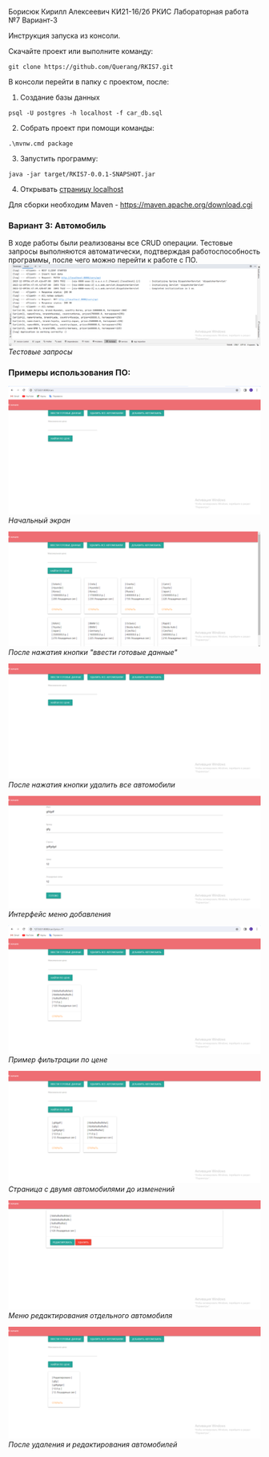 Борисюк Кирилл Алексеевич КИ21-16/2б
РКИС Лабораторная работа №7
Вариант-3


Инструкция запуска из консоли.

Скачайте проект или выполните команду:
```
git clone https://github.com/Querang/RKIS7.git
```

В консоли перейти в папку с проектом, после:
1) Создание базы данных
```
psql -U postgres -h localhost -f car_db.sql  
```
2) Собрать проект при помощи команды:
```
.\mvnw.cmd package
```
3) Запустить программу:
```
java -jar target/RKIS7-0.0.1-SNAPSHOT.jar 
```
4) Открывать [страницу localhost](http://127.0.0.1:8080)

Для сборки необходим Maven - https://maven.apache.org/download.cgi


### Вариант 3: Автомобиль
В ходе работы были реализованы все CRUD операции. Тестовые запросы выполняются автоматически, подтверждая работоспособность программы, после чего можно перейти к работе с ПО.
![restExample.png](img/example.png)\
_Тестовые запросы_

### Примеры использования ПО:
![restExample.png](img/example2.png)\
_Начальный экран_


![restExample.png](img/example3.png)\
_После нажатия кнопки "ввести готовые данные"_


![restExample.png](img/example4.png)\
_После нажатия кнопки удалить все автомобили_


![restExample.png](img/example5.png)\
_Интерфейс меню добавления_


![restExample.png](img/example6.png)\
_Пример фильтрации по цене_


![restExample.png](img/example7.png)\
_Страница с двумя автомобилями до изменений_


![restExample.png](img/example8.png)\
_Меню редактирования отдельного автомобиля_


![restExample.png](img/example9.png)\
_После удаления и редактирования автомобилей_
